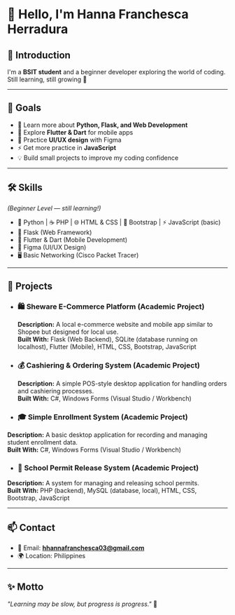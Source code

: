 # 👋 Hello, I'm Hanna Franchesca Herradura  

## 🙋 Introduction  
I'm a **BSIT student** and a beginner developer exploring the world of coding.  
Still learning, still growing 🚀  

---

## 🎯 Goals  
- 🌱 Learn more about **Python, Flask, and Web Development**  
- 📱 Explore **Flutter & Dart** for mobile apps  
- 🎨 Practice **UI/UX design** with Figma
- ⚡ Get more practice in **JavaScript**  
- 💡 Build small projects to improve my coding confidence  

---

## 🛠️ Skills  
*(Beginner Level — still learning!)*  
- 🐍 Python | ☕ PHP | 🌐 HTML & CSS | 🎨 Bootstrap | ⚡ JavaScript (basic)  
- 🧩 Flask (Web Framework)  
- 📱 Flutter & Dart (Mobile Development)  
- 🎨 Figma (UI/UX Design)  
- 🖥️ Basic Networking (Cisco Packet Tracer)  

---
## 📂 Projects  

- ### 🛍️ Sheware E-Commerce Platform (Academic Project)  
    **Description:** A local e-commerce website and mobile app similar to Shopee but designed for local use.  
    **Built With:** Flask (Web Backend), SQLite (database running on localhost), Flutter (Mobile), HTML, CSS, Bootstrap, JavaScript  

- ### 💰 Cashiering & Ordering System (Academic Project)  
  **Description:** A simple POS-style desktop application for handling orders and cashiering processes.  
  **Built With:** C#, Windows Forms (Visual Studio / Workbench)  

- ### 🎓 Simple Enrollment System (Academic Project)  
**Description:** A basic desktop application for recording and managing student enrollment data.  
**Built With:** C#, Windows Forms (Visual Studio / Workbench)  

- ### 🏫 School Permit Release System (Academic Project)  
**Description:** A system for managing and releasing school permits.  
**Built With:** PHP (backend), MySQL (database, local), HTML, CSS, Bootstrap, JavaScript  

---

## 📫 Contact  
- 📧 Email: **hhannafranchesca03@gmail.com**  
- 🌍 Location: Philippines  

---

## ✨ Motto  
*"Learning may be slow, but progress is progress."* 💪


